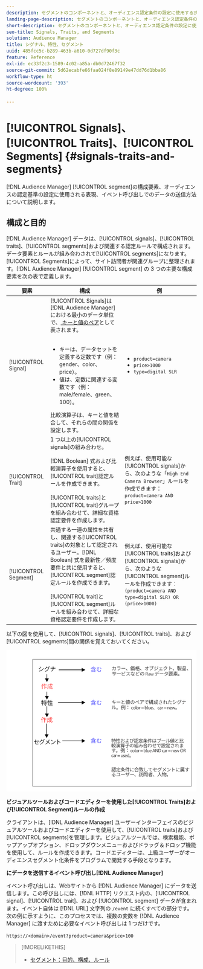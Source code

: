 ```yaml
---
description: セグメントのコンポーネントと、オーディエンス認定条件の設定に使用する式について説明します。また、データの送信方法に関する情報も確認します。
landing-page-description: セグメントのコンポーネントと、オーディエンス認定条件の設定に使用する式について説明します。また、データの送信方法に関する情報も確認します。
short-description: セグメントのコンポーネントと、オーディエンス認定条件の設定に使用する式について説明します。また、データの送信方法に関する情報も確認します。
seo-title: Signals, Traits, and Segments
solution: Audience Manager
title: シグナル、特性、セグメント
uuid: 485fcc5c-b289-463b-a610-0d727df90f3c
feature: Reference
exl-id: ec33f2c3-1589-4c02-a85a-db0d72467f32
source-git-commit: 5d62ecabfe66faa024f8e89149e47dd76d1bba86
workflow-type: ht
source-wordcount: '393'
ht-degree: 100%

---
```


# [!UICONTROL Signals]、[!UICONTROL Traits]、[!UICONTROL Segments]  {#signals-traits-and-segments}

[!DNL Audience Manager] [!UICONTROL segment]の構成要素、オーディエンスの認定基準の設定に使用される表現、イベント呼び出しでのデータの送信方法について説明します。

## 構成と目的

[!DNL Audience Manager] データは、[!UICONTROL signals]、[!UICONTROL traits]、[!UICONTROL segments]および関連する認定ルールで構成されます。データ要素とルールが組み合わされて[!UICONTROL segments]になります。[!UICONTROL Segments]によって、サイト訪問者が関連グループに整理されます。[!DNL Audience Manager] [!UICONTROL segment] の 3 つの主要な構成要素を次の表で定義します。

| 要素 | 構成 | 例 |
|---|---|---|
| [!UICONTROL Signal] | [!UICONTROL Signals]は [!DNL Audience Manager] における最小のデータ単位で、[ キーと値のペア](../reference/key-value-pairs-explained.md)として表されます。<br><br><ul><li>キーは、データセットを定義する定数です（例：gender、color、price）。</li><li>値は、定数に関連する変数です（例：male/female、green、100）。</li></ul>比較演算子は、キーと値を結合して、それらの間の関係を設定します。 | <ul><li>`product=camera`</li><li>`price>1000`</li><li>`type=digital SLR`</li></ul> |
| [!UICONTROL Trait] | 1 つ以上の[!UICONTROL signals]の組み合わせ。<br><br> [!DNL Boolean] 式および比較演算子を使用すると、[!UICONTROL trait]認定ルールを作成できます。<br><br>[!UICONTROL traits]と[!UICONTROL trait]グループを組み合わせて、詳細な資格認定要件を作成します。 | 例えば、使用可能な[!UICONTROL signals]から、次のような「`High End Camera Browser`」ルールを作成できます：`product=camera AND price>1000` |
| [!UICONTROL Segment] | 共通する一連の属性を共有し、関連する[!UICONTROL traits]の対象として認定されるユーザー。[!DNL Boolean] 式を最新性／頻度要件と共に使用すると、[!UICONTROL segment]認定ルールを作成できます。<br><br>[!UICONTROL trait]と[!UICONTROL segment]ルールを組み合わせて、詳細な資格認定要件を作成します。 | 例えば、使用可能な[!UICONTROL traits]および[!UICONTROL signals]から、次のような[!UICONTROL segment]ルールを作成できます：`(product=camera AND type=digital SLR) OR (price>1000)` |

以下の図を使用して、[!UICONTROL signals]、[!UICONTROL traits]、および[!UICONTROL segments]間の関係を覚えておいてください。

![](assets/signals-traits-segments.png)

**ビジュアルツールおよびコードエディターを使用した[!UICONTROL Traits]および[!UICONTROL Segment]ルールの作成**

クライアントは、[!DNL Audience Manager] ユーザーインターフェイスのビジュアルツールおよびコードエディターを使用して、[!UICONTROL traits]および[!UICONTROL segments]を管理します。ビジュアルツールでは、検索機能、ポップアップオプション、ドロップダウンメニューおよびドラッグ＆ドロップ機能を使用して、ルールを作成できます。コードエディターは、上級ユーザーがオーディエンスセグメント化条件をプログラムで開発する手段となります。

**にデータを送信するイベント呼び出し[!DNL Audience Manager]**

イベント呼び出しは、Webサイトから [!DNL Audience Manager] にデータを送信します。この呼び出しには、[!DNL HTTP] リクエスト内の、[!UICONTROL signal]、[!UICONTROL trait]、および [!UICONTROL segment] データが含まれます。イベント自体は [!DNL URL] 文字列の `/event` に続くすべての部分です。次の例に示すように、このプロセスでは、複数の変数を [!DNL Audience Manager] に渡すために必要なイベント呼び出しは 1 つだけです。

`https://<domain>/event?product=camera&price>100`

>[!MORELIKETHIS]
>
>* [セグメント：目的、構成、ルール](../features/segments/segments-purpose.md)
